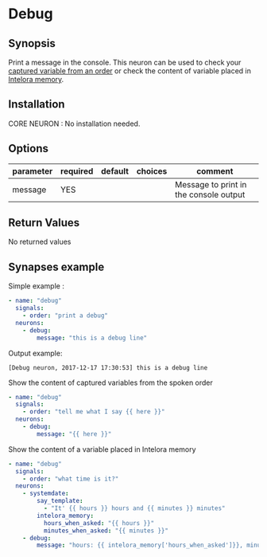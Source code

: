 # Debug

## Synopsis

Print a message in the console. This neuron can be used to check your [captured variable from an order](../../Docs/neurons.md#input-values) or check the content of variable placed 
in [Intelora memory](../../Docs/neurons.md#intelora_memory-store-in-memory-a-variable-from-an-order-or-generated-from-a-neuron).

## Installation

CORE NEURON : No installation needed.  

## Options

| parameter | required | default | choices | comment                                  |
|-----------|----------|---------|---------|------------------------------------------|
| message   | YES      |         |         | Message to print in the console output   |

## Return Values

No returned values

## Synapses example

Simple example : 
```yml
- name: "debug"
  signals:
    - order: "print a debug"
  neurons:
    - debug:
        message: "this is a debug line"     
```

Output example:
```
[Debug neuron, 2017-12-17 17:30:53] this is a debug line
```

Show the content of captured variables from the spoken order
```yml
- name: "debug"
  signals:
    - order: "tell me what I say {{ here }}"
  neurons:
    - debug:
        message: "{{ here }}"     
```

Show the content of a variable placed in Intelora memory
```yml
- name: "debug"
  signals:
    - order: "what time is it?"
  neurons:
    - systemdate:
        say_template:
          - "It' {{ hours }} hours and {{ minutes }} minutes"
        intelora_memory:
          hours_when_asked: "{{ hours }}"
          minutes_when_asked: "{{ minutes }}"   
    - debug:
        message: "hours: {{ intelora_memory['hours_when_asked']}}, minutes: {{ intelora_memory['minutes_when_asked']}}"
```
